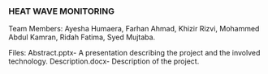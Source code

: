 ### HEAT WAVE MONITORING

Team Members: Ayesha Humaera, Farhan Ahmad, Khizir Rizvi, Mohammed Abdul Kamran, Ridah Fatima, Syed Mujtaba.

Files:
Abstract.pptx- A presentation describing the project and the involved technology.
Description.docx- Description of the project.



